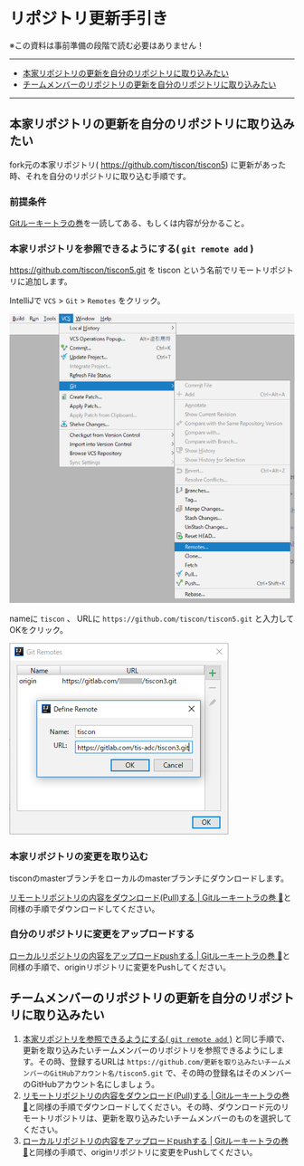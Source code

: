# リポジトリ更新手引き

※この資料は事前準備の段階で読む必要はありません！<br>

***
* [本家リポジトリの更新を自分のリポジトリに取り込みたい](#本家リポジトリの更新を自分のリポジトリに取り込みたい)
* [チームメンバーのリポジトリの更新を自分のリポジトリに取り込みたい](#チームメンバーのリポジトリの更新を自分のリポジトリに取り込みたい)
***

## 本家リポジトリの更新を自分のリポジトリに取り込みたい

fork元の本家リポジトリ( https://github.com/tiscon/tiscon5) に更新があった時、それを自分のリポジトリに取り込む手順です。

### 前提条件

[Gitルーキートラの巻](gitForRookies.md)を一読してある、もしくは内容が分かること。

### 本家リポジトリを参照できるようにする( `git remote add` )

https://github.com/tiscon/tiscon5.git を tiscon という名前でリモートリポジトリに追加します。

IntelliJで `VCS` > `Git` > `Remotes` をクリック。

![IntelliJでGit Remotesを開く](../image/intellij_git_remotes.png)

nameに `tiscon` 、 URLに `https://github.com/tiscon/tiscon5.git` と入力してOKをクリック。

![IntelliJでRemote追加](../image/intellij_git_remotes_add.png)

### 本家リポジトリの変更を取り込む

tisconのmasterブランチをローカルのmasterブランチにダウンロードします。

[リモートリポジトリの内容をダウンロード(Pull)する | Gitルーキートラの巻 :tiger:](gitForRookies.md#リモートリポジトリの内容をダウンロードpullする)と同様の手順でダウンロードしてください。

### 自分のリポジトリに変更をアップロードする

[ローカルリポジトリの内容をアップロードpushする | Gitルーキートラの巻 :tiger:](gitForRookies.md#ローカルリポジトリの内容をアップロードpushする)と同様の手順で、originリポジトリに変更をPushしてください。

## チームメンバーのリポジトリの更新を自分のリポジトリに取り込みたい
1. [本家リポジトリを参照できるようにする( `git remote add` )](#本家リポジトリを参照できるようにする-git-remote-add-) と同じ手順で、更新を取り込みたいチームメンバーのリポジトリを参照できるようにします。その時、登録するURLは `https://github.com/更新を取り込みたいチームメンバーのGitHubアカウント名/tiscon5.git` で、その時の登録名はそのメンバーのGitHubアカウント名にしましょう。
1. [リモートリポジトリの内容をダウンロード(Pull)する | Gitルーキートラの巻 :tiger:](gitForRookies.md#リモートリポジトリの内容をダウンロードpullする)と同様の手順でダウンロードしてください。その時、ダウンロード元のリモートリポジトリは、更新を取り込みたいチームメンバーのものを選択してください。
1. [ローカルリポジトリの内容をアップロードpushする | Gitルーキートラの巻 :tiger:](gitForRookies.md#ローカルリポジトリの内容をアップロードpushする)と同様の手順で、originリポジトリに変更をPushしてください。
